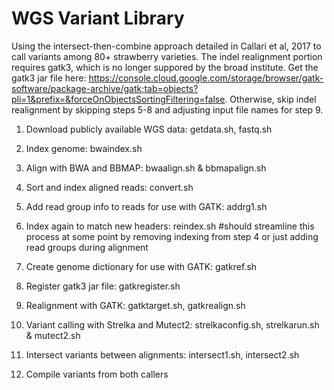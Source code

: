 # WGS Variant Library

Using the intersect-then-combine approach detailed in Callari et al, 2017 to call variants among 80+ strawberry varieties. The indel realignment portion requires gatk3, which is no longer suppored by the broad institute. Get the gatk3 jar file here: https://console.cloud.google.com/storage/browser/gatk-software/package-archive/gatk;tab=objects?pli=1&prefix=&forceOnObjectsSortingFiltering=false. Otherwise, skip indel realignment by skipping steps 5-8 and adjusting input file names for step 9. 

1. Download publicly available WGS data: getdata.sh, fastq.sh

2. Index genome: bwaindex.sh

3. Align with BWA and BBMAP: bwaalign.sh & bbmapalign.sh

4. Sort and index aligned reads: convert.sh

5. Add read group info to reads for use with GATK: addrg1.sh

6. Index again to match new headers: reindex.sh #should streamline this process at some point by removing indexing from step 4 or just adding read groups during alignment

7. Create genome dictionary for use with GATK: gatkref.sh

8. Register gatk3 jar file: gatkregister.sh

9. Realignment with GATK: gatktarget.sh, gatkrealign.sh

10. Variant calling with Strelka and Mutect2: strelkaconfig.sh, strelkarun.sh & mutect2.sh

11. Intersect variants between alignments: intersect1.sh, intersect2.sh

12. Compile variants from both callers
